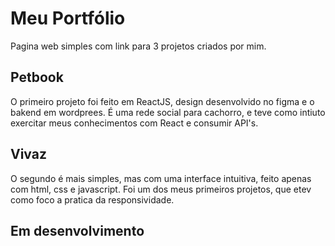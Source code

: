 # Meu Portfólio 
 Pagina web simples com link para 3 projetos criados por mim.
 ## Petbook
 O primeiro projeto foi feito em ReactJS, design desenvolvido no figma e o bakend em wordprees. É uma rede social para cachorro, e teve como intiuto exercitar meus conhecimentos com React e consumir API's.
 
 ## Vivaz
 O segundo é mais simples, mas com uma interface intuitiva, feito apenas com html, css e javascript. Foi um dos meus primeiros projetos, que etev como foco a pratica da responsividade.
 
 ## Em desenvolvimento
